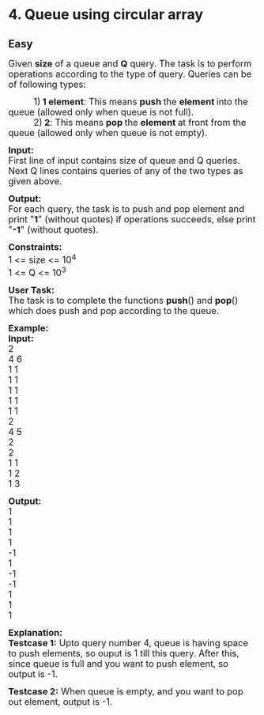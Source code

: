 # 4. Queue using circular array
## Easy 
<div class="problem-statement">
                <p></p><p><span style="font-size:18px">Given <strong>size</strong> of a queue and <strong>Q</strong> query. The task is to perform operations according to the type of query. Queries can be of following types:</span></p>

<p><span style="font-size:18px"><strong>&nbsp;&nbsp;&nbsp;&nbsp;&nbsp;&nbsp;&nbsp;&nbsp;&nbsp;&nbsp;&nbsp; </strong>1)<strong> 1 element</strong>: This means <strong>push </strong>the <strong>element </strong>into the queue (allowed only when queue is not full).<br>
<strong>&nbsp;&nbsp;&nbsp;&nbsp;&nbsp;&nbsp;&nbsp;&nbsp;&nbsp;&nbsp;&nbsp; </strong>2)<strong> 2</strong>: This means <strong>pop </strong>the <strong>element </strong>at front from the queue (allowed only when queue is not empty).</span></p>

<p><span style="font-size:18px"><strong>Input:</strong><br>
First line of input contains size of queue and Q queries. Next Q lines contains queries of any of the two types as given above.</span></p>

<p><span style="font-size:18px"><strong>Output:</strong><br>
For each query, the task is to push and pop element and print "<strong>1</strong>" (without quotes) if operations succeeds, else print "<strong>-1</strong>" (without quotes).</span></p>

<p><span style="font-size:18px"><strong>Constraints:</strong><br>
1 &lt;= size &lt;= 10<sup>4</sup><br>
1 &lt;= Q &lt;= 10<sup>3</sup></span></p>

<p><span style="font-size:18px"><strong>User Task:</strong><br>
The task is to complete the functions <strong>push</strong>() and <strong>pop</strong>() which does push and pop according to the queue.</span></p>

<p><span style="font-size:18px"><strong>Example:<br>
Input:</strong><br>
2<br>
4 6<br>
1 1<br>
1 1<br>
1 1<br>
1 1<br>
1 1<br>
2<br>
4 5<br>
2<br>
2<br>
1 1<br>
1 2<br>
1 3</span></p>

<p><span style="font-size:18px"><strong>Output:</strong><br>
1<br>
1<br>
1<br>
1<br>
-1<br>
1<br>
-1<br>
-1<br>
1<br>
1<br>
1</span></p>

<p><span style="font-size:18px"><strong>Explanation:</strong><br>
<strong>Testcase 1:</strong> Upto query number 4, queue is having space to push elements, so ouput is 1 till this query. After this, since queue is full and you want to push element, so output is -1.</span></p>

<p><span style="font-size:18px"><strong>Testcase 2:</strong> When queue is empty, and you want to pop out element, output is -1.</span><br>
&nbsp;</p>
 <p></p>
            </div>